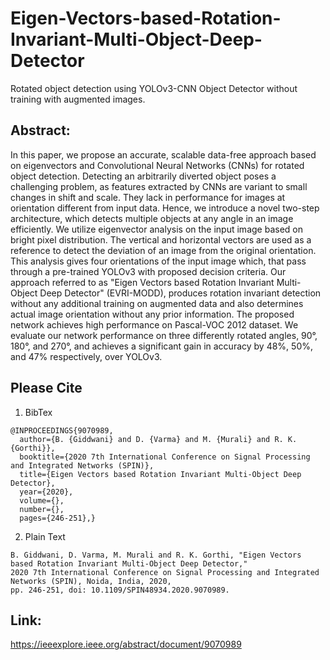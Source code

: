 # Eigen-Vectors-based-Rotation-Invariant-Multi-Object-Deep-Detector
Rotated object detection using YOLOv3-CNN Object Detector without training with augmented images.

## Abstract:

In this paper, we propose an accurate, scalable data-free approach based on eigenvectors and Convolutional Neural Networks (CNNs) for rotated object detection. Detecting an arbitrarily diverted object poses a challenging problem, as features extracted by CNNs are variant to small changes in shift and scale. They lack in performance for images at orientation different from input data. Hence, we introduce a novel two-step architecture, which detects multiple objects at any angle in an image efficiently. We utilize eigenvector analysis on the input image based on bright pixel distribution. The vertical and horizontal vectors are used as a reference to detect the deviation of an image from the original orientation. This analysis gives four orientations of the input image which, that pass through a pre-trained YOLOv3 with proposed decision criteria. Our approach referred to as "Eigen Vectors based Rotation Invariant Multi-Object Deep Detector" (EVRI-MODD), produces rotation invariant detection without any additional training on augmented data and also determines actual image orientation without any prior information. The proposed network achieves high performance on Pascal-VOC 2012 dataset. We evaluate our network performance on three differently rotated angles, 90°, 180°, and 270°, and achieves a significant gain in accuracy by 48%, 50%, and 47% respectively, over YOLOv3.

## Please Cite

1. BibTex
```
@INPROCEEDINGS{9070989,
  author={B. {Giddwani} and D. {Varma} and M. {Murali} and R. K. {Gorthi}},
  booktitle={2020 7th International Conference on Signal Processing and Integrated Networks (SPIN)}, 
  title={Eigen Vectors based Rotation Invariant Multi-Object Deep Detector}, 
  year={2020},
  volume={},
  number={},
  pages={246-251},}
```

2. Plain Text
```
B. Giddwani, D. Varma, M. Murali and R. K. Gorthi, "Eigen Vectors based Rotation Invariant Multi-Object Deep Detector,"
2020 7th International Conference on Signal Processing and Integrated Networks (SPIN), Noida, India, 2020,
pp. 246-251, doi: 10.1109/SPIN48934.2020.9070989.
```

## Link:
https://ieeexplore.ieee.org/abstract/document/9070989
